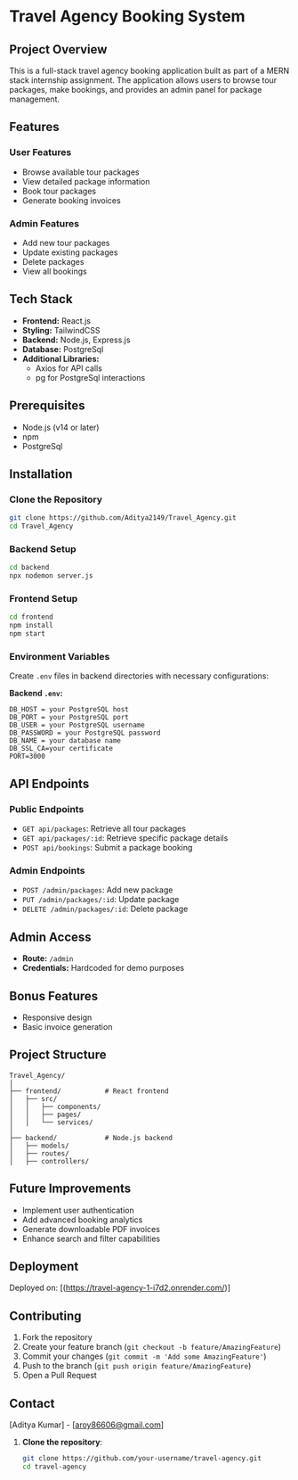 # Travel Agency Booking System

## Project Overview

This is a full-stack travel agency booking application built as part of a MERN stack internship assignment. The application allows users to browse tour packages, make bookings, and provides an admin panel for package management.

## Features

### User Features
- Browse available tour packages
- View detailed package information
- Book tour packages
- Generate booking invoices

### Admin Features
- Add new tour packages
- Update existing packages
- Delete packages
- View all bookings

## Tech Stack

- **Frontend:** React.js
- **Styling:** TailwindCSS
- **Backend:** Node.js, Express.js
- **Database:** PostgreSql
- **Additional Libraries:** 
  - Axios for API calls
  - pg for PostgreSql interactions

## Prerequisites

- Node.js (v14 or later)
- npm
- PostgreSql

## Installation

### Clone the Repository
```bash
git clone https://github.com/Aditya2149/Travel_Agency.git
cd Travel_Agency
```

### Backend Setup
```bash
cd backend
npx nodemon server.js
```

### Frontend Setup
```bash
cd frontend
npm install
npm start
```

### Environment Variables
Create `.env` files in backend directories with necessary configurations:

**Backend `.env`:**
```
DB_HOST = your PostgreSQL host
DB_PORT = your PostgreSQL port
DB_USER = your PostgreSQL username
DB_PASSWORD = your PostgreSQL password
DB_NAME = your database name
DB_SSL_CA=your certificate
PORT=3000
```

## API Endpoints

### Public Endpoints
- `GET api/packages`: Retrieve all tour packages
- `GET api/packages/:id`: Retrieve specific package details
- `POST api/bookings`: Submit a package booking

### Admin Endpoints
- `POST /admin/packages`: Add new package
- `PUT /admin/packages/:id`: Update package
- `DELETE /admin/packages/:id`: Delete package

## Admin Access
- **Route:** `/admin`
- **Credentials:** Hardcoded for demo purposes

## Bonus Features
- Responsive design
- Basic invoice generation

## Project Structure
```
Travel_Agency/
│
├── frontend/           # React frontend
│   ├── src/
│   │   ├── components/
│   │   ├── pages/
│   │   └── services/
│
├── backend/            # Node.js backend
│   ├── models/
│   ├── routes/
│   ├── controllers/
```

## Future Improvements
- Implement user authentication
- Add advanced booking analytics
- Generate downloadable PDF invoices
- Enhance search and filter capabilities

## Deployment
Deployed on: [(https://travel-agency-1-i7d2.onrender.com/)]

## Contributing
1. Fork the repository
2. Create your feature branch (`git checkout -b feature/AmazingFeature`)
3. Commit your changes (`git commit -m 'Add some AmazingFeature'`)
4. Push to the branch (`git push origin feature/AmazingFeature`)
5. Open a Pull Request

## Contact
[Aditya Kumar] - [aroy86606@gmail.com]

1. **Clone the repository**:
   ```bash
   git clone https://github.com/your-username/travel-agency.git
   cd travel-agency
